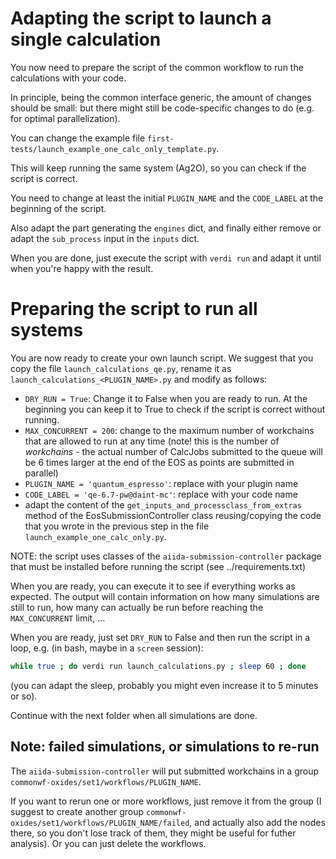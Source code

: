 # Adapting the script to launch a single calculation

You now need to prepare the script of the common workflow to run the calculations with your code.

In principle, being the common interface generic, the amount of changes should be small: but there might still be code-specific changes to do (e.g. for optimal parallelization).

You can change the example file `first-tests/launch_example_one_calc_only_template.py`. 

This will keep running the same system (Ag2O), so you can check if the script is correct.

You need to change at least the initial `PLUGIN_NAME` and the `CODE_LABEL` at the beginning of the script.

Also adapt the part generating the `engines` dict, and finally either remove or adapt the `sub_process` input in the `inputs` dict.

When you are done, just execute the script with `verdi run` and adapt it until when you're happy with the result.

# Preparing the script to run all systems

You are now ready to create your own launch script.
We suggest that you copy the file `launch_calculations_qe.py`, rename it as `launch_calculations_<PLUGIN_NAME>.py` and modify as follows:

- `DRY_RUN = True`: Change it to False when you are ready to run. At the beginning you can keep it to True to check if the script is correct without running.
- `MAX_CONCURRENT = 200`: change to the maximum number of workchains that are allowed to run at any time (note! this is the number of *workchains* - the actual number of CalcJobs submitted to the queue will be 6 times larger at the end of the EOS as points are submitted in parallel)
- `PLUGIN_NAME = 'quantum_espresso'`: replace with your plugin name
- `CODE_LABEL = 'qe-6.7-pw@daint-mc'`: replace with your code name
-  adapt the content of the `get_inputs_and_processclass_from_extras` method of the EosSubmissionController class reusing/copying the code that you wrote in the previous step in the file `launch_example_one_calc_only.py`.

NOTE: the script uses classes of the `aiida-submission-controller` package that must be installed before running the script (see ../requirements.txt)

When you are ready, you can execute it to see if everything works as expected.
The output will contain information on how many simulations are still to run, how many
can actually be run before reaching the `MAX_CONCURRENT` limit, ...

When you are ready, just set `DRY_RUN` to False and then run the script in a loop, e.g. (in bash, maybe in a `screen` session):
```bash
while true ; do verdi run launch_calculations.py ; sleep 60 ; done
```
(you can adapt the sleep, probably you might even increase it to 5 minutes or so).

Continue with the next folder when all simulations are done.


## Note: failed simulations, or simulations to re-run
The `aiida-submission-controller` will put submitted workchains in a group
`commonwf-oxides/set1/workflows/PLUGIN_NAME`. 

If you want to rerun one or more workflows, just remove it from the group (I suggest to create another group `commonwf-oxides/set1/workflows/PLUGIN_NAME/failed`, and actually also add the nodes there, so you don't lose track of them, they might be useful for futher analysis). Or you can just delete the workflows.
